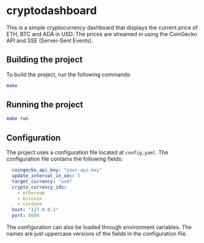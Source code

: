 # cryptodashboard

This is a simple cryptocurrency dashboard that displays the current price of ETH, BTC and ADA in USD.
The prices are streamed in using the CoinGecko API and SSE (Server-Sent Events).

## Building the project

To build the project, run the following commands:

```bash
make
```

## Running the project

```bash
make run
```

## Configuration

The project uses a configuration file located at `config.yaml`. The configuration file contains the following fields:

```yaml
  coingecko_api_key: "your-api-key"
  update_interval_in_sec: 5
  target_currency: "usd"
  crypto_currency_ids:
    - ethereum
    - bitcoin
    - cardano
  host: "127.0.0.1"
  port: 8080
```

The configuration can also be loaded through environment variables. The names are just uppercase versions of the fields in the configuration file.
